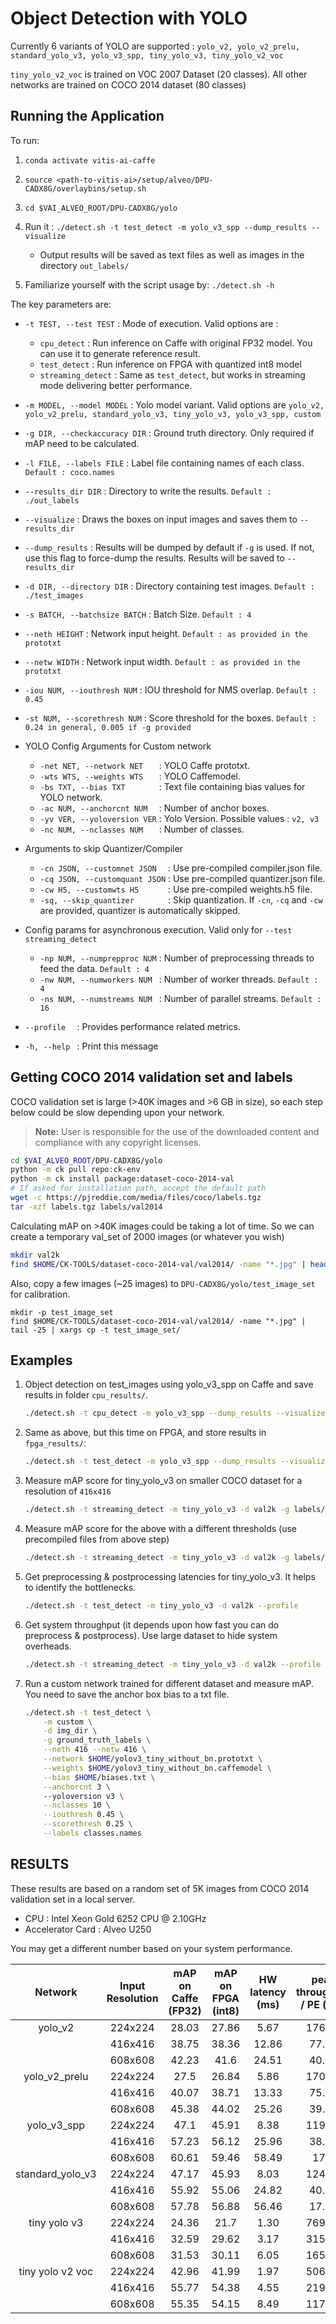 # Object Detection with YOLO

Currently 6 variants of YOLO are supported : `yolo_v2, yolo_v2_prelu, standard_yolo_v3, yolo_v3_spp, tiny_yolo_v3, tiny_yolo_v2_voc`

`tiny_yolo_v2_voc` is trained on VOC 2007 Dataset (20 classes). All other networks are trained on COCO 2014 dataset (80 classes)

## Running the Application
 To run:
 1. `conda activate vitis-ai-caffe`

 2. `source <path-to-vitis-ai>/setup/alveo/DPU-CADX8G/overlaybins/setup.sh`

 3. `cd $VAI_ALVEO_ROOT/DPU-CADX8G/yolo`

 4. Run it : `./detect.sh -t test_detect -m yolo_v3_spp --dump_results --visualize`
    - Output results will be saved as text files as well as images in the directory `out_labels/`
 
 5. Familiarize yourself with the script usage by: `./detect.sh -h`  
  
  The key parameters are:
  - `-t TEST, --test TEST`  : Mode of execution. Valid options are :
    - `cpu_detect` : Run inference on Caffe with original FP32 model. You can use it to generate reference result.
    - `test_detect` : Run inference on FPGA with quantized int8 model
    - `streaming_detect` : Same as `test_detect`, but works in streaming mode delivering better performance.
  - `-m MODEL, --model MODEL`   : Yolo model variant. Valid options are `yolo_v2, yolo_v2_prelu, standard_yolo_v3, tiny_yolo_v3, yolo_v3_spp, custom`
  - `-g DIR, --checkaccuracy DIR`   :  Ground truth directory. Only required if mAP need to be calculated.
  - `-l FILE, --labels FILE`    : Label file containing names of each class. `Default : coco.names`
  - `--results_dir DIR`  : Directory to write the results. `Default : ./out_labels`
  - `--visualize`   : Draws the boxes on input images and saves them to `--results_dir`
  - `--dump_results` : Results will be dumped by default if `-g` is used. If not, use this flag to force-dump the results. Results will be saved to `--results_dir`
  - `-d DIR, --directory DIR` :        Directory containing test images. `Default : ./test_images`
  - `-s BATCH, --batchsize BATCH` :    Batch Size. `Default : 4`
  - `--neth HEIGHT` :                Network input height. `Default : as provided in the prototxt`
  - `--netw WIDTH` :                   Network input width. `Default : as provided in the prototxt`
  - `-iou NUM, --iouthresh NUM` :      IOU threshold for NMS overlap. `Default : 0.45`
  - `-st NUM, --scorethresh NUM` :    Score threshold for the boxes. `Default : 0.24 in general, 0.005 if -g provided`

  - YOLO Config Arguments for Custom network
    - `-net NET, --network NET   `    :  YOLO Caffe prototxt.
    - `-wts WTS, --weights WTS   `    :  YOLO Caffemodel.
    - `-bs TXT, --bias TXT       `    :  Text file containing bias values for YOLO network.
    - `-ac NUM, --anchorcnt NUM  `    :  Number of anchor boxes.
    - `-yv VER, --yoloversion VER`    :  Yolo Version. Possible values : `v2, v3`
    - `-nc NUM, --nclasses NUM   `    :  Number of classes.

  - Arguments to skip Quantizer/Compiler
    - `-cn JSON, --customnet JSON  ` :  Use pre-compiled compiler.json file.
    - `-cq JSON, --customquant JSON` :  Use pre-compiled quantizer.json file.
    - `-cw H5, --customwts H5      ` :  Use pre-compiled weights.h5 file.
    - `-sq, --skip_quantizer       ` :  Skip quantization. If `-cn`, `-cq` and `-cw` are provided, quantizer is automatically skipped.

  - Config params for asynchronous execution. Valid only for `--test streaming_detect`
    - `-np NUM, --numprepproc NUM`  :   Number of preprocessing threads to feed the data. `Default : 4`
    - `-nw NUM, --numworkers NUM `  :   Number of worker threads. `Default : 4`
    - `-ns NUM, --numstreams NUM `  :   Number of parallel streams. `Default : 16`

  - `--profile  `   : Provides performance related metrics.
  - `-h, --help `   : Print this message

## Getting COCO 2014 validation set and labels
COCO validation set is large (>40K images and >6 GB in size), so each step below could be slow depending upon your network.

> **Note:** User is responsible for the use of the downloaded content and compliance with any copyright licenses.

```sh
cd $VAI_ALVEO_ROOT/DPU-CADX8G/yolo
python -m ck pull repo:ck-env
python -m ck install package:dataset-coco-2014-val 
# If asked for installation path, accept the default path
wget -c https://pjreddie.com/media/files/coco/labels.tgz
tar -xzf labels.tgz labels/val2014
```

Calculating mAP on >40K images could be taking a lot of time. So we can create a temporary val_set of 2000 images (or whatever you wish)

```sh
mkdir val2k
find $HOME/CK-TOOLS/dataset-coco-2014-val/val2014/ -name "*.jpg" | head -2000 | xargs cp -t val2k/
```

Also, copy a few images (~25 images) to `DPU-CADX8G/yolo/test_image_set` for calibration.
```
mkdir -p test_image_set
find $HOME/CK-TOOLS/dataset-coco-2014-val/val2014/ -name "*.jpg" | tail -25 | xargs cp -t test_image_set/
```

## Examples
1. Object detection on test_images using yolo_v3_spp on Caffe and save results in folder `cpu_results/`.
    ```sh
    ./detect.sh -t cpu_detect -m yolo_v3_spp --dump_results --visualize --results_dir cpu_results
    ```
2. Same as above, but this time on FPGA, and store results in `fpga_results/`:
    ```sh
    ./detect.sh -t test_detect -m yolo_v3_spp --dump_results --visualize --results_dir fpga_results
    ```
3. Measure mAP score for tiny_yolo_v3 on smaller COCO dataset for a resolution of `416x416`
    ```sh
    ./detect.sh -t streaming_detect -m tiny_yolo_v3 -d val2k -g labels/val2014 --neth 416 --netw 416
    ```
3. Measure mAP score for the above with a different thresholds (use precompiled files from above step)
    ```sh
    ./detect.sh -t streaming_detect -m tiny_yolo_v3 -d val2k -g labels/val2014 --neth 416 --netw 416 -cn work/compiler.json -cq work/quantizer.json -cw work/weights.h5 -st 0.24 -iou 0.4
    ```
4. Get preprocessing & postprocessing latencies for tiny_yolo_v3. It helps to identify the bottlenecks.
    ```sh
    ./detect.sh -t test_detect -m tiny_yolo_v3 -d val2k --profile
    ```
5. Get system throughput (it depends upon how fast you can do preprocess & postprocess). Use large dataset to hide system overheads.
    ```sh
    ./detect.sh -t streaming_detect -m tiny_yolo_v3 -d val2k --profile
    ```

6. Run a custom network trained for different dataset and measure mAP. You need to save the anchor box bias to a txt file.
    ```sh
    ./detect.sh -t test_detect \
        -m custom \
        -d img_dir \
        -g ground_truth_labels \
        --neth 416 --netw 416 \
        --network $HOME/yolov3_tiny_without_bn.prototxt \
        --weights $HOME/yolov3_tiny_without_bn.caffemodel \
        --bias $HOME/biases.txt \
        --anchorcnt 3 \ 
        --yoloversion v3 \
        --nclasses 10 \
        --iouthresh 0.45 \
        --scorethresh 0.25 \
        --labels classes.names
    ```

## RESULTS
These results are based on a random set of 5K images from COCO 2014 validation set in a local server.

- CPU : Intel Xeon Gold 6252 CPU @ 2.10GHz
- Accelerator Card : Alveo U250

You may get a different number based on your system performance.

|Network | Input Resolution | mAP on Caffe (FP32) | mAP on FPGA (int8) | HW latency (ms) | peak throughput / PE (fps) | preproc latency (ms) | postproc latency (ms) | 
|:-----:|:-----:|:-----:|:------:|:-----:|:-----:|:-----:|:------:|
|yolo_v2          | 224x224 | 28.03 | 27.86 | 5.67 |  176.37 | 7.83 | 0.51 |
|                 | 416x416 |38.75  |38.36| 12.86 | 77.76 | 9.32 |  1.90 |
|                 | 608x608 |42.23| 41.6| 24.51|  40.80|  11.89|  4.49|
|yolo_v2_prelu    | 224x224 |27.5|  26.84|  5.86| 170.65| 8.00| 0.47|
|                 | 416x416|  40.07|  38.71|  13.33|  75.02|  9.25| 1.93|
|                 | 608x608 |45.38| 44.02|  25.26|  39.59|  11.81|  4.51|
| yolo_v3_spp     | 224x224 |47.1|  45.91|  8.38| 119.33 |  7.77| 1.63|
|                 | 416x416 |57.23| 56.12|  25.96|  38.52|  9.49| 5.67|
|                 | 608x608|  60.61|  59.46|  58.49|  17.1| 11.88|  10.50|
|standard_yolo_v3 | 224x224|  47.17|  45.93|  8.03| 124.53 |  7.60| 1.60|
|                 |416x416| 55.92|  55.06|  24.82|  40.29|  9.42| 5.63|
|                 |608x608  |57.78| 56.88|  56.46|  17.71|  11.89|  10.64|
|tiny yolo v3     | 224x224 |24.36| 21.7| 1.30| 769.23| 7.59| 0.40|
|                 |416x416  |32.59| 29.62|  3.17| 315.46| 9.55| 1.50|
|                 |608x608| 31.53|  30.11|  6.05| 165.29| 12.01|  3.55|
|tiny yolo v2 voc |224x224  | 42.96|  41.99|  1.97| 506.84| 7.85  | 0.26|
|                 |416x416  | 55.77|  54.38|  4.55| 219.56| 9.23  | 0.63|
|                 |608x608  | 55.35|  54.15|  8.49| 117.78| 11.95 | 1.82|
